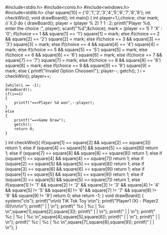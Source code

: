 #include<stdio.h>
#include<conio.h>
#include<windows.h>
#include<stdlib.h>
char square[10] = {'0','1','2','3','4','5','6','7','8','9'};
int checkWin();
void drawBoard();
int main()
{
	int player=1,i,choice;
	char mark; // X,0
	do
	{
		drawBoard();
    	player = (player % 2) ? 1 : 2;
		printf("Player %d, enter the choice :", player);
		scanf("%d",&choice);
		mark = (player == 1) ? 'X' : '0';
		if(choice == 1 && square[1] == '1')
		square[1] = mark;
		else if(choice == 2 && square[2] == '2')
		square[2] = mark;
		else if(choice == 3 && square[3] == '3')
		square[3] = mark;
		else if(choice == 4 && square[4] == '4')
		square[4] = mark;
		else if(choice == 5 && square[5] == '5')
		square[5] = mark;
		else if(choice == 6 && square[6] == '6')
		square[6] = mark;
		else if(choice == 7 && square[7] == '7')
		square[7] = mark;
		else if(choice == 8 && square[8] == '8')
		square[8] = mark;
		else if(choice == 9 && square[9] == '9')
		square[9] = mark;
		else
		{
			printf("Invalid Option Choosen!");
			player--;
			getch();
		}
		i = checkWin();
		player++;
		
	}while(i == -1);
	drawBoard();
	if(i==1)
	{
		printf("==>Player %d won",--player);
	}
	else
	{
		printf("==>Game Draw");
		getch();
		return 0;
	}
}
int checkWin(){
	if(square[1] == square[2] && square[2] == square[3])
	return 1;
	else if (square[4] == square[5] && square[5] == square[6])
	return 1;
	else if (square[7] == square[8] && square[8] == square[9])
	return 1;
	else if (square[1] == square[4] && square[4] == square[7])
	return 1;
	else if (square[2] == square[5] && square[5] == square[8])
	return 1;
	else if (square[3] == square[6] && square[6] == square[9])
	return 1;
	else if (square[1] == square[5] && square[5] == square[9])
	return 1;
	else if (square[3] == square[5] && square[5] == square[7])
	return 1;
	else if(square[1] != '1' && square[2] != '2' && square[3] != '3' && square[4] != '4' && square[5] != '5' && square[6] != '6' && square[7] != '7' && square[8] != '8' && square[9] != '9')
	return 0;
	else 
	return -1;
	}
	void drawBoard()
	{
		system("cls");
		printf("\n\n\t TiK Tok Toy \n\n");
		printf("Player1 (X) - Player2 (0)\n\n\n");
		printf("     |     |     \n");
		printf("  %c  |  %c  |  %c  \n",square[1],square[2],square[3]);
		printf("     |     |     \n");
		printf("     |     |     \n");
		printf("  %c  |  %c  |  %c  \n",square[4],square[5],square[6]);
		printf("     |     |     \n");
		printf("     |     |     \n");
		printf("  %c  |  %c  |  %c  \n",square[7],square[8],square[9]);
		printf("     |     |     \n");
	}

